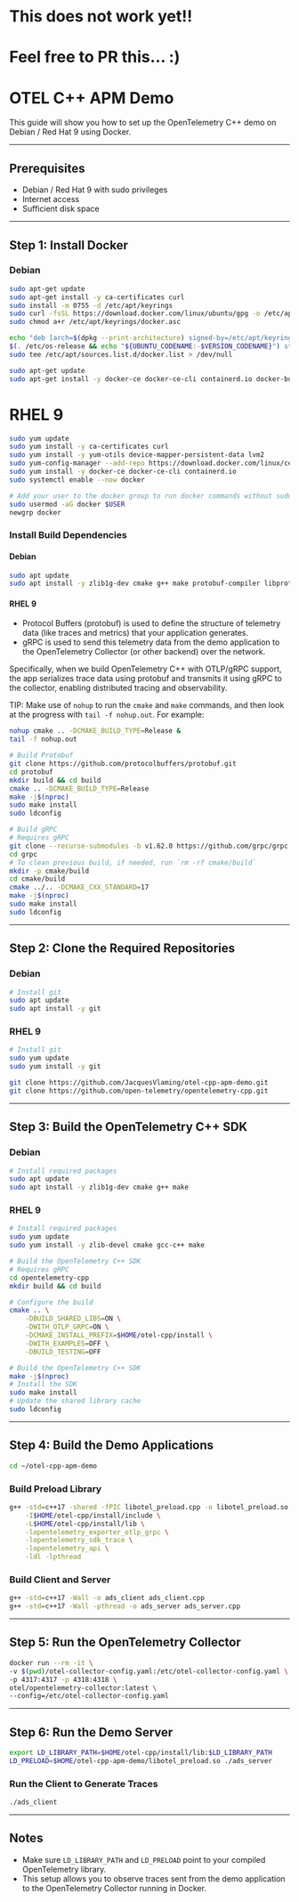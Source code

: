 # This does not work yet!!

# Feel free to PR this... :)

# OTEL C++ APM Demo

This guide will show you how to set up the OpenTelemetry C++ demo on Debian / Red Hat 9 using Docker.

---

## Prerequisites

- Debian / Red Hat 9 with sudo privileges
- Internet access
- Sufficient disk space

---

## Step 1: Install Docker

### Debian

```sh
sudo apt-get update
sudo apt-get install -y ca-certificates curl
sudo install -m 0755 -d /etc/apt/keyrings
sudo curl -fsSL https://download.docker.com/linux/ubuntu/gpg -o /etc/apt/keyrings/docker.asc
sudo chmod a+r /etc/apt/keyrings/docker.asc

echo "deb [arch=$(dpkg --print-architecture) signed-by=/etc/apt/keyrings/docker.asc] https://download.docker.com/linux/ubuntu \
$(. /etc/os-release && echo "${UBUNTU_CODENAME:-$VERSION_CODENAME}") stable" | \
sudo tee /etc/apt/sources.list.d/docker.list > /dev/null

sudo apt-get update
sudo apt-get install -y docker-ce docker-ce-cli containerd.io docker-buildx-plugin docker-compose-plugin
```

# RHEL 9

```sh
sudo yum update
sudo yum install -y ca-certificates curl
sudo yum install -y yum-utils device-mapper-persistent-data lvm2
sudo yum-config-manager --add-repo https://download.docker.com/linux/centos/docker-ce.repo
sudo yum install -y docker-ce docker-ce-cli containerd.io
sudo systemctl enable --now docker
```

```sh
# Add your user to the docker group to run docker commands without sudo
sudo usermod -aG docker $USER
newgrp docker
```

### Install Build Dependencies

#### Debian
```sh
sudo apt update
sudo apt install -y zlib1g-dev cmake g++ make protobuf-compiler libprotobuf-dev libgrpc-dev
```

#### RHEL 9

- Protocol Buffers (protobuf) is used to define the structure of telemetry data (like traces and metrics) that your application generates.
- gRPC is used to send this telemetry data from the demo application to the OpenTelemetry Collector (or other backend) over the network.

Specifically, when we build OpenTelemetry C++ with OTLP/gRPC support, the app serializes trace data using protobuf and transmits it using gRPC to the collector, enabling distributed tracing and observability.

TIP: Make use of `nohup` to run the `cmake` and `make` commands, and then look at the progress with `tail -f nohup.out`. For example:
```sh
nohup cmake .. -DCMAKE_BUILD_TYPE=Release &
tail -f nohup.out
```

```sh
# Build Protobuf
git clone https://github.com/protocolbuffers/protobuf.git
cd protobuf
mkdir build && cd build
cmake .. -DCMAKE_BUILD_TYPE=Release
make -j$(nproc)
sudo make install
sudo ldconfig
```

```sh
# Build gRPC
# Requires gRPC
git clone --recurse-submodules -b v1.62.0 https://github.com/grpc/grpc
cd grpc
# To clean previous build, if needed, run `rm -rf cmake/build`
mkdir -p cmake/build
cd cmake/build
cmake ../.. -DCMAKE_CXX_STANDARD=17
make -j$(nproc)
sudo make install
sudo ldconfig
```
---

## Step 2: Clone the Required Repositories

### Debian
```sh
# Install git
sudo apt update
sudo apt install -y git
```

### RHEL 9
```sh
# Install git
sudo yum update
sudo yum install -y git
```

```sh
git clone https://github.com/JacquesVlaming/otel-cpp-apm-demo.git
git clone https://github.com/open-telemetry/opentelemetry-cpp.git
```

---

## Step 3: Build the OpenTelemetry C++ SDK

### Debian
```sh
# Install required packages
sudo apt update
sudo apt install -y zlib1g-dev cmake g++ make
```

### RHEL 9
```sh
# Install required packages
sudo yum update
sudo yum install -y zlib-devel cmake gcc-c++ make
```

```sh
# Build the OpenTelemetry C++ SDK
# Requires gRPC
cd opentelemetry-cpp
mkdir build && cd build

# Configure the build
cmake .. \
    -DBUILD_SHARED_LIBS=ON \
    -DWITH_OTLP_GRPC=ON \
    -DCMAKE_INSTALL_PREFIX=$HOME/otel-cpp/install \
    -DWITH_EXAMPLES=OFF \
    -DBUILD_TESTING=OFF

# Build the OpenTelemetry C++ SDK
make -j$(nproc)
# Install the SDK
sudo make install
# Update the shared library cache
sudo ldconfig
```

---

## Step 4: Build the Demo Applications

```sh
cd ~/otel-cpp-apm-demo
```


### Build Preload Library

```sh
g++ -std=c++17 -shared -fPIC libotel_preload.cpp -o libotel_preload.so \
    -I$HOME/otel-cpp/install/include \
    -L$HOME/otel-cpp/install/lib \
    -lopentelemetry_exporter_otlp_grpc \
    -lopentelemetry_sdk_trace \
    -lopentelemetry_api \
    -ldl -lpthread
```

### Build Client and Server

```sh
g++ -std=c++17 -Wall -o ads_client ads_client.cpp
g++ -std=c++17 -Wall -pthread -o ads_server ads_server.cpp
```

---

## Step 5: Run the OpenTelemetry Collector

```sh
docker run --rm -it \
-v $(pwd)/otel-collector-config.yaml:/etc/otel-collector-config.yaml \
-p 4317:4317 -p 4318:4318 \
otel/opentelemetry-collector:latest \
--config=/etc/otel-collector-config.yaml
```

---

## Step 6: Run the Demo Server

```sh
export LD_LIBRARY_PATH=$HOME/otel-cpp/install/lib:$LD_LIBRARY_PATH
LD_PRELOAD=$HOME/otel-cpp-apm-demo/libotel_preload.so ./ads_server
```


### Run the Client to Generate Traces

```sh
./ads_client
```

---

## Notes

- Make sure `LD_LIBRARY_PATH` and `LD_PRELOAD` point to your compiled OpenTelemetry library.
- This setup allows you to observe traces sent from the demo application to the OpenTelemetry Collector running in Docker.
